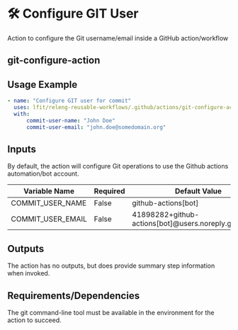 <!--
[comment]: # SPDX-License-Identifier: Apache-2.0
[comment]: # SPDX-FileCopyrightText: 2024 The Linux Foundation
-->

# 🛠️ Configure GIT User

Action to configure the Git username/email inside a GitHub action/workflow

## git-configure-action

## Usage Example

```yaml
- name: "Configure GIT user for commit"
  uses: lfit/releng-reusable-workflows/.github/actions/git-configure-action@main
  with:
      commit-user-name: "John Doe"
      commit-user-email: "john.doe@somedomain.org"
```

## Inputs

By default, the action will configure Git operations to use the Github actions
automation/bot account.

<!-- markdownlint-disable MD013 -->

| Variable Name     | Required | Default Value                                         | Description        |
| ----------------- | -------- | ----------------------------------------------------- | ------------------ |
| COMMIT_USER_NAME  | False    | github-actions[bot]                                   | User name          |
| COMMIT_USER_EMAIL | False    | 41898282+github-actions[bot]@users.noreply.github.com | User email address |

<!-- markdownlint-enable MD013 -->

## Outputs

The action has no outputs, but does provide summary step information when
invoked.

## Requirements/Dependencies

The git command-line tool must be available in the environment for the action
to succeed.
